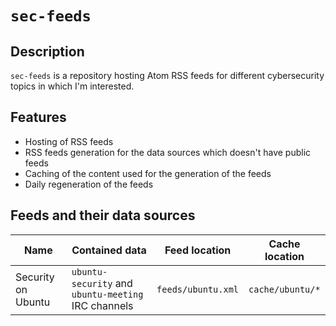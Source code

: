 # `sec-feeds`

## Description

`sec-feeds` is a repository hosting Atom RSS feeds for different cybersecurity topics in which I'm interested.

## Features

- Hosting of RSS feeds
- RSS feeds generation for the data sources which doesn't have public feeds
- Caching of the content used for the generation of the feeds
- Daily regeneration of the feeds

## Feeds and their data sources

| Name               | Contained data                                      | Feed location      | Cache location   |
|--------------------|-----------------------------------------------------|--------------------|------------------|
| Security on Ubuntu | `ubuntu-security` and `ubuntu-meeting` IRC channels | `feeds/ubuntu.xml` | `cache/ubuntu/*` |


